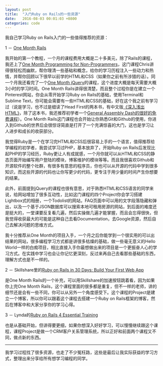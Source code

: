 ```yaml
---
layout: post
title:  "入门Ruby on Rails的一些资源"
date:   2016-08-03 00:01:03 +0800
categories: code
---
```



我自己学习Ruby on Rails入门的一些值得推荐的资源：

1 － [One Month Rails](https://onemonth.com/)

我开始的第一个教程，一个月的课程费用大概是二十多美元，除了Rails的课程，我还上了[One Month Programming for Non-Programmers](https://onemonth.com/courses/programming-for-non-programmers)，这门课程Chris讲得很轻松而幽默，帮你理清一些基础和概念，给你的学习历程注入一些动力和热情，并帮你回顾以下很早以前学的HTML和CSS（如果你之前有所涉猎的话）。同一个月我还看完了一个[One Month jQuery](https://onemonth.com/courses/jquery)的课程，这个进度大概是每天需要大概3小时的学习时间。One Month Rails讲得很清楚，而且整个过程你是在建立一个Pinterest网站，你会从零开始学习Ruby on Rails的基础，使用Terminal和Sublime Text，你可能会需要有一些HTML和CSS的基础，好在这个我之前有学习过（说是学习，也不过是细读了Head First的两本书，有中文版[《深入浅出HTML》](https://book.douban.com/subject/3040870/)，除了这本书，我还推荐初学者一个[General Assembly Dash的很好的免费课程](https://dash.generalassemb.ly/)）。One Month Rails这门课程也会开始让你熟悉Git和Github的使用，你进入到Github的世界后会很惊讶简直是打开了一个充满惊喜的大门，这也是学习让人进步和成长的收获部分。

我觉得Ruby是一个在学习完HTML和CSS后很容易上手的一个语言，值得推荐给学编程的初学者，我尝试学习过PHP，基本放弃了，开始Ruby on Rails后发现比起PHP的学习经历，Ruby更让人有成就感，一个月你就可以从HTML和CSS的静态页面开始编写用户登陆的模块，博客维护的模块等等。而且我很喜欢Github和开源软件的整个社群，有很多有意思的程序员，你也可以从开源的代码中学到很多知识，而这些开源的代码也让你写更少的代码，更专注于用少量的时间产生你想要的结果。

此外，前面提到jQuery的课程也很有意思，对于熟悉HTML和CSS语言的同学来说，给网站增加了很多互动性，比如这门课程的四个Project你会学习搭建Lightbox式的相册，一个Todolist的网站，FAQ页面中可以用的文字段落隐藏和弹出，以及一个基于JSON数据库可以搜索本地可租用房源的网站，到后面的难度还是挺大的，一堂课要反复看几遍，然后实操做几遍才能掌握，而且会忘得很快，但我觉得收获最大的可能是这种自己去看Documentation，去Google资源，然后自己去解决问题的思维方式。

我十分推荐从One Month的项目入手，一个月之后你能学到一个很实用的可以出结果的网站，很多编程学习方式都是讲很多枯燥的基础，做一些毫无意义的Hello World一样的白痴项目，相比直接入手你最想做出来的项目是一个更振奋人心的学习方式。在实践中学习也会让你记忆更深刻，反过来再自己去看那些基础的东西，理解方式也是不一样的。

2 － Skillshare里的[Ruby on Rails in 30 Days: Build Your First Web App](https://www.skillshare.com/classes/technology/Ruby-on-Rails-in-30-Days-Build-Your-First-Web-App/2136222497/classroom)

是One Month Rails的一个补充，可以用Skillshare的加速按钮跳着看，因为如果你上完One Month Rails，这个课程里面的很多都是重复，但不一样的老师，讲的细节还是会有一些不同，你可以从另外一个角度感受下。这个课程的Project是建立一个博客，所以你可以跟着这个课程去搭建一个Ruby on Rails框架的博客，然后在博客中和大家分享你的学习心得。

3 － Lynda的[Ruby on Rails 4 Essential Training](https://www.lynda.com/Ruby-Rails-tutorials/Ruby-Rails-4-Essential-Training/139989-2.html)

也是从基础开始，但讲得要更细，如果你想深入好好学习，可以慢慢继续跟这个课程，课程Project是做一个CRM客户关系管理系统，所以正好和前面两个课程又不同，做点新的东西。

* * *
我学习过程找了很多资源，也走了不少冤枉路，这些是最后让我实际获益的学习方式，整理出来分享给所有想学习编程的同学。